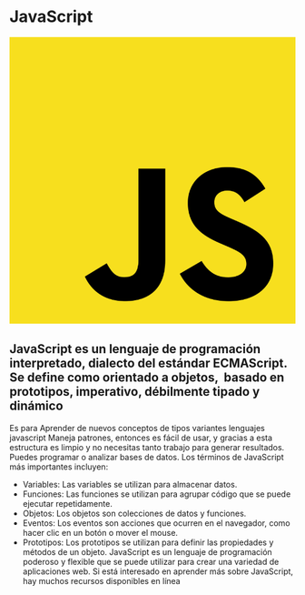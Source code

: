 # JavaScript 
![javascript imagen for discription ](https://github.com/aless2402/JavaScript/blob/master/image/javascript.png)
## JavaScript es un lenguaje de programación interpretado, dialecto del estándar ECMAScript. Se define como orientado a objetos, ​ basado en prototipos, imperativo, débilmente tipado y dinámico
Es para Aprender de nuevos conceptos de tipos variantes lenguajes javascript
Maneja patrones, entonces es fácil de usar, y gracias a esta estructura es limpio y no necesitas tanto trabajo para generar resultados.
Puedes programar o analizar bases de datos.
Los términos de JavaScript más importantes incluyen:
* Variables: Las variables se utilizan para almacenar datos.
* Funciones: Las funciones se utilizan para agrupar código que se puede ejecutar repetidamente.
* Objetos: Los objetos son colecciones de datos y funciones.
* Eventos: Los eventos son acciones que ocurren en el navegador, como hacer clic en un botón o mover el mouse.
* Prototipos: Los prototipos se utilizan para definir las propiedades y métodos de un objeto.
JavaScript es un lenguaje de programación poderoso y flexible que se puede utilizar para crear una variedad de aplicaciones web. Si está interesado en aprender más sobre JavaScript, hay muchos recursos disponibles en línea

